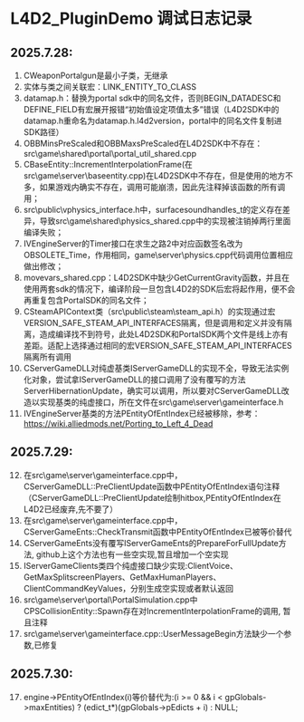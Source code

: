 # L4D2_PluginDemo 调试日志记录
## 2025.7.28:
1. CWeaponPortalgun是最小子类，无继承
2. 实体与类之间关联宏：LINK_ENTITY_TO_CLASS
3. datamap.h：替换为portal sdk中的同名文件，否则BEGIN_DATADESC和DEFINE_FIELD有宏展开报错“初始值设定项值太多”错误（L4D2SDK中的datamap.h重命名为datamap.h.l4d2version，portal中的同名文件复制进SDK路径）
4. OBBMinsPreScaled和OBBMaxsPreScaled在L4D2SDK中不存在：src\game\shared\portal\portal_util_shared.cpp
5. CBaseEntity::IncrementInterpolationFrame(在src\game\server\baseentity.cpp)在L4D2SDK中不存在，但是使用的地方不多，如果游戏内确实不存在，调用可能崩溃，因此先注释掉该函数的所有调用；
6. src\public\vphysics_interface.h中，surfacesoundhandles_t的定义存在差异，导致src\game\shared\physics_shared.cpp中的实现被注销掉两行里面编译失败；
7. IVEngineServer的Timer接口在求生之路2中对应函数签名改为OBSOLETE_Time，作用相同，game\server\physics.cpp代码调用位置相应做出修改；
8. movevars_shared.cpp：L4D2SDK中缺少GetCurrentGravity函数，并且在使用两套sdk的情况下，编译阶段一旦包含L4D2的SDK后宏将起作用，便不会再重复包含PortalSDK的同名文件；
9. CSteamAPIContext类（src\public\steam\steam_api.h）的实现通过宏VERSION_SAFE_STEAM_API_INTERFACES隔离，但是调用和定义并没有隔离，造成编译找不到符号，此处L4D2SDK和PortalSDK两个文件是线上亦有差距。适配上选择通过相同的宏VERSION_SAFE_STEAM_API_INTERFACES隔离所有调用
10. CServerGameDLL对纯虚基类IServerGameDLL的实现不全，导致无法实例化对象，尝试拿IServerGameDLL的接口调用了没有覆写的方法ServerHibernationUpdate，确实可以调用，所以要对CServerGameDLL改造以实现基类的纯虚接口，所在文件在src\game\server\gameinterface.h
11. IVEngineServer基类的方法PEntityOfEntIndex已经被移除，参考：https://wiki.alliedmods.net/Porting_to_Left_4_Dead

## 2025.7.29:
12. 在src\game\server\gameinterface.cpp中，CServerGameDLL::PreClientUpdate函数中PEntityOfEntIndex语句注释（CServerGameDLL::PreClientUpdate绘制hitbox,PEntityOfEntIndex在L4D2已经废弃,先不要了）
12. 在src\game\server\gameinterface.cpp中，CServerGameEnts::CheckTransmit函数中PEntityOfEntIndex已被等价替代
13. CServerGameEnts没有覆写IServerGameEnts的PrepareForFullUpdate方法, github上这个方法也有一些空实现,暂且增加一个空实现
14. IServerGameClients类四个纯虚接口缺少实现:ClientVoice、GetMaxSplitscreenPlayers、GetMaxHumanPlayers、ClientCommandKeyValues，分别生成空实现或者默认返回
15. src\game\server\portal\PortalSimulation.cpp中CPSCollisionEntity::Spawn存在对IncrementInterpolationFrame的调用, 暂且注释
16. src\game\server\gameinterface.cpp::UserMessageBegin方法缺少一个参数,已修复

## 2025.7.30:
17. engine->PEntityOfEntIndex(i)等价替代为:(i >= 0 && i < gpGlobals->maxEntities) ? (edict_t*)(gpGlobals->pEdicts + i) : NULL;